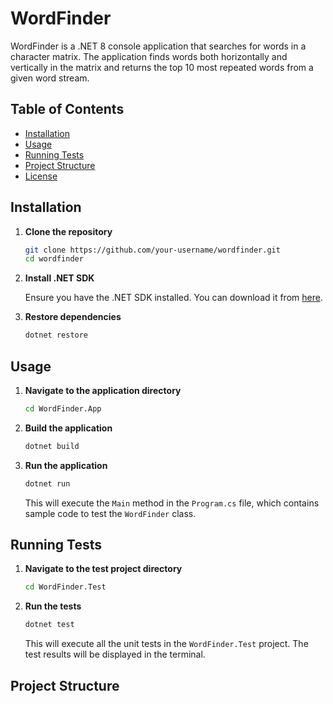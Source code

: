 # WordFinder

WordFinder is a .NET 8 console application that searches for words in a character matrix. The application finds words both horizontally and vertically in the matrix and returns the top 10 most repeated words from a given word stream.

## Table of Contents

- [Installation](#installation)
- [Usage](#usage)
- [Running Tests](#running-tests)
- [Project Structure](#project-structure)
- [License](#license)

## Installation

1. **Clone the repository**

    ```bash
    git clone https://github.com/your-username/wordfinder.git
    cd wordfinder
    ```

2. **Install .NET SDK**

    Ensure you have the .NET SDK installed. You can download it from [here](https://dotnet.microsoft.com/download).

3. **Restore dependencies**

    ```bash
    dotnet restore
    ```

## Usage

1. **Navigate to the application directory**

    ```bash
    cd WordFinder.App
    ```

2. **Build the application**

    ```bash
    dotnet build
    ```

3. **Run the application**

    ```bash
    dotnet run
    ```

    This will execute the `Main` method in the `Program.cs` file, which contains sample code to test the `WordFinder` class.

## Running Tests

1. **Navigate to the test project directory**

    ```bash
    cd WordFinder.Test
    ```

2. **Run the tests**

    ```bash
    dotnet test
    ```

    This will execute all the unit tests in the `WordFinder.Test` project. The test results will be displayed in the terminal.

## Project Structure

